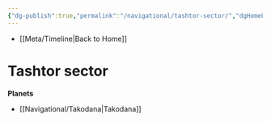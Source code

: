 ```yaml
---
{"dg-publish":true,"permalink":"/navigational/tashtor-sector/","dgHomeLink":false}
---
```


- [[Meta/Timeline\|Back to Home]]

# Tashtor sector


**Planets**
- [[Navigational/Takodana\|Takodana]]
